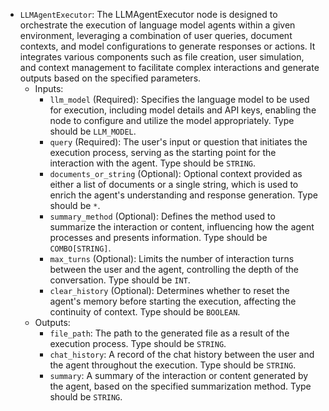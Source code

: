 - `LLMAgentExecutor`: The LLMAgentExecutor node is designed to orchestrate the execution of language model agents within a given environment, leveraging a combination of user queries, document contexts, and model configurations to generate responses or actions. It integrates various components such as file creation, user simulation, and context management to facilitate complex interactions and generate outputs based on the specified parameters.
    - Inputs:
        - `llm_model` (Required): Specifies the language model to be used for execution, including model details and API keys, enabling the node to configure and utilize the model appropriately. Type should be `LLM_MODEL`.
        - `query` (Required): The user's input or question that initiates the execution process, serving as the starting point for the interaction with the agent. Type should be `STRING`.
        - `documents_or_string` (Optional): Optional context provided as either a list of documents or a single string, which is used to enrich the agent's understanding and response generation. Type should be `*`.
        - `summary_method` (Optional): Defines the method used to summarize the interaction or content, influencing how the agent processes and presents information. Type should be `COMBO[STRING]`.
        - `max_turns` (Optional): Limits the number of interaction turns between the user and the agent, controlling the depth of the conversation. Type should be `INT`.
        - `clear_history` (Optional): Determines whether to reset the agent's memory before starting the execution, affecting the continuity of context. Type should be `BOOLEAN`.
    - Outputs:
        - `file_path`: The path to the generated file as a result of the execution process. Type should be `STRING`.
        - `chat_history`: A record of the chat history between the user and the agent throughout the execution. Type should be `STRING`.
        - `summary`: A summary of the interaction or content generated by the agent, based on the specified summarization method. Type should be `STRING`.
